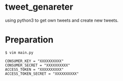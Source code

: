 # tweet_genareter
using python3 to get own tweets and create new tweets.

# Preparation

```
$ vim main.py

CONSUMER_KEY = "XXXXXXXXXX"  
CONSUMER_SECRET = "XXXXXXXXXX"  
ACCESS_TOKEN = "XXXXXXXXXX"  
ACCESS_TOKEN_SECRET = "XXXXXXXXXX"
```